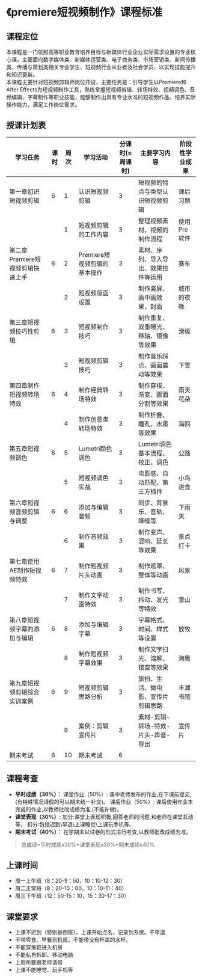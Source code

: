 # 《premiere短视频制作》课程标准
## 课程定位
本课程是一门依照高等职业教育培养目标与新媒体行业企业实际需求设置的专业核心课，主要面向数字媒体类、新媒体运营类、电子商务类、市场营销类、新闻传播类、传播与策划类相关专业学生、短视频行业从业者及社会学员，以实现技能提升和知识更新。</br>
本课程主要针对短视频剪辑师岗位开设，主要任务是：引导学生以Premiere和After Effects为短视频制作工具，熟练掌握短视频剪辑、转场特效、视频调色、音频编辑、字幕制作等职业技能，能够制作出具有专业水准的短视频作品，培养实际操作能力，满足工作岗位需求。
## 授课计划表
| 学习任务                         | 课时 | 周次 | 学习活动                     | 分课时(≤周课时) | 主要学习内容                         | 阶段性学业成果 |
| -------------------------------- | ---- | ---- | ---------------------------- | --------------- | ------------------------------------ | -------------- |
| 第一章初识短视频剪辑             | 6    | 1    | 认识短视频剪辑               | 3               | 短视频的特点与类型认识短视频剪辑     | 课后习题       |
|                                  |      | 1    | 短视频剪辑的工作内容         | 3               | 整理视频素材，视频的制作流程         | 使用Pre软件    |
| 第二章Premiere短视频剪辑快速上手 | 6    | 2    | Premiere短视频剪辑的基本操作 | 3               | 素材、序列、导入导出、效果控件等运用 | 赛车           |
|                                  |      | 2    | 短视频版面设置               | 3               | 制作竖屏、画中画效果，封面           | 城市的夜晚     |
| 第三章短视频技巧性剪辑           | 6    | 3    | 短视频制作技巧               | 3               | 制作重复、双重曝光、移轴、镜像等效果 | 滑板           |
|                                  |      | 3    | 短视频剪辑技巧               | 3               | 制作音乐踩点、画面震动等效果         | 下雪           |
| 第四章制作短视频转场特效         | 6    | 4    | 制作经典转场特效             | 3               | 制作穿梭、渐变、画面分割等效果       | 雨天花朵       |
|                                  |      | 4    | 制作创意类转场特效           | 3               | 制作折叠、瞳孔、水墨等效果           | 海鸥           |
| 第五章短视频调色                 | 6    | 5    | Lumetri颜色调色              | 3               | Lumetri调色基本流程、校正、调色      | 公路           |
|                                  |      | 5    | 短视频调色实战               | 3               | 电影感、自动匹配、第三方插件         | 小鸟进食       |
| 第六章短视频音频剪辑与调整       | 6    | 6    | 添加与编辑音频               | 3               | 同步、背景乐、音轨、降噪等           | 下雨天         |
|                                  |      | 6    | 制作音频效果                 | 3               | 制作变声、混响、延长等效果           | 景点打卡       |
| 第七章使用AE制作短视频特效       | 6    | 7    | 制作短视频片头动画           | 3               | 制作遮罩、整体等动画                 | 风景           |
|                                  |      | 7    | 制作文字动画特效             | 3               | 制作书写、抖动、发光等特效           | 雪山           |
| 第八章短视频字幕的添加与编辑     | 6    | 8    | 添加与编辑字幕               | 3               | 字幕格式、时间、样式等设置           | 放牧           |
|                                  |      | 8    | 制作短视频字幕效果           | 3               | 制作文字扫光、溶解、镂空等效果       | 海鹰           |
| 第九章短视频剪辑综合实训案例     | 6    | 9    | 短视频剪辑思路分析           | 3               | 旅拍、生活、微电影、宣传片剪辑思路   | 丰湖书院       |
|                                  |      | 9    | 案例：剪辑宣传片             | 3               | 素材-剪辑-转场-特效-片头-声音-导出   | 宣传片         |
| 期末考试                         | 6    | 10   | 期末考试                     | 6               |                                      |                |

## 课程考查
* **平时成绩（30%）：**
课堂作业（50%）: 课中老师发布的作业,在下课前提交,(有特殊情况请假的可以期末统一补交)。
课后作业（50%）: 课后使用作业本完成的作业,以教师批改成绩为准,(不能补做)。
* **课堂表现（30%）:**
加分:课堂上表现积极,回答老师的问题,和老师在课堂互动等。
扣分:包括迟到\早退\上课睡觉\上课玩手机等。
* **期末考试（40%）：**
在学期末以试卷的形式进行考查,以教师批改成绩为准。
> 总成绩=平时成绩x30%+课堂表现x30%+期末成绩x40%

## 上课时间
* 周一上午班（8：20-9：50，10：10-12：30）
* 周二正常班（8：20-10：00，10：10-11：40）
* 周三下午班（12：50-15：10，15：30-17：30）

## 课堂要求
* 上课不迟到（特别是倒班），上课开始点名，记录到系统。不早退
* 不带零食、早餐到机房。不能带没有杯盖的水杯。
* 不能穿拖鞋进入机房
* 不能私自拆卸、移动电脑
* 上厕所要跟老师请假
* 上课不能睡觉、玩手机等